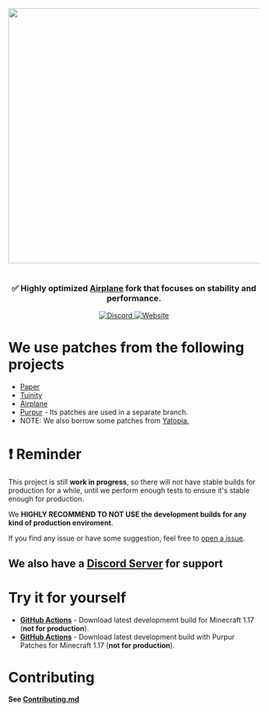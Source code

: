 <div align=center>
    <img src="https://cdn.discordapp.com/attachments/517734448008134686/857649078409887784/sugar2.png" width="512">
    <br /><br />
    <h3>✅ Highly optimized <a href="https://github.com/TECHNOVE/Airplane">Airplane</a> fork that focuses on stability and performance.</h3>
    <a href="https://sugarcanemc.org/discord">
        <img alt="Discord" src="https://img.shields.io/discord/855918593497759754?color=green&label=discord&logo=discord&style=for-the-badge">
    </a>
    <a href="https://sugarcanemc.org/">
        <img alt="Website" src="https://img.shields.io/website?style=for-the-badge&up_color=red&up_message=SugarcaneMC&url=https%3A%2F%2Fsugarcanemc.org%2F">
    </a>
</div>

# We use patches from the following projects

* [Paper](https://github.com/PaperMC/Paper)
* [Tuinity](https://github.com/Tuinity/Tuinity)
* [Airplane](https://github.com/TECHNOVE/Airplane)
* [Purpur](https://github.com/pl3xgaming/Purpur) - Its patches are used in a separate branch.
* NOTE: We also borrow some patches from [Yatopia.](https://github.com/YatopiaMC/Yatopia)

# ❗ Reminder
This project is still **work in progress**, so there will not have stable builds for production for a while, until we perform enough tests to ensure it's stable enough for production.

We **HIGHLY RECOMMEND TO NOT USE the development builds for any kind of production enviroment**.

If you find any issue or have some suggestion, feel free to [open a issue](https://github.com/SugarcaneMC/Sugarcane/issues/new).

## We also have a [Discord Server](https://sugarcanemc.org/discord) for support

# Try it for yourself

* **[GitHub Actions](https://github.com/SugarcaneMC/Sugarcane/actions?query=branch%3Aver%2F1.17)** - Download latest developmemt build for Minecraft 1.17 (**not for production**).
* **[GitHub Actions](https://github.com/SugarcaneMC/Sugarcane/actions?query=branch%3A1.17%2Fpurpur++)** - Download latest development build with Purpur Patches for Minecraft 1.17 (**not for production**).

# Contributing

**See [Contributing.md](https://github.com/SugarcaneMC/Sugarcane/blob/main/CONTRIBUTING.md)**

